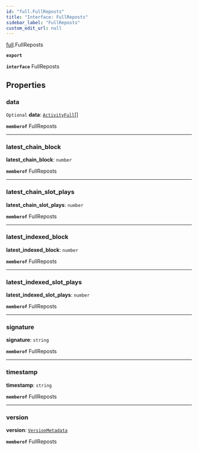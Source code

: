 ```yaml
---
id: "full.FullReposts"
title: "Interface: FullReposts"
sidebar_label: "FullReposts"
custom_edit_url: null
---
```


[full](../namespaces/full.md).FullReposts

**`export`**

**`interface`** FullReposts

## Properties

### data

 `Optional` **data**: [`ActivityFull`](full.ActivityFull.md)[]

**`memberof`** FullReposts

___

### latest\_chain\_block

 **latest\_chain\_block**: `number`

**`memberof`** FullReposts

___

### latest\_chain\_slot\_plays

 **latest\_chain\_slot\_plays**: `number`

**`memberof`** FullReposts

___

### latest\_indexed\_block

 **latest\_indexed\_block**: `number`

**`memberof`** FullReposts

___

### latest\_indexed\_slot\_plays

 **latest\_indexed\_slot\_plays**: `number`

**`memberof`** FullReposts

___

### signature

 **signature**: `string`

**`memberof`** FullReposts

___

### timestamp

 **timestamp**: `string`

**`memberof`** FullReposts

___

### version

 **version**: [`VersionMetadata`](full.VersionMetadata.md)

**`memberof`** FullReposts
